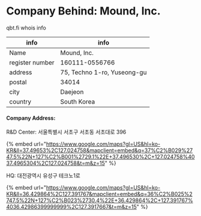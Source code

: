 # Company Behind: Mound, Inc.

qbt.fi whois info

| info            | info                         |
| --------------- | ---------------------------- |
| Name            | Mound, Inc.                  |
| register number | 160111-0556766               |
| address         | 75, Techno 1-ro, Yuseong-gu  |
| postal          | 34014                        |
| city            | Daejeon                      |
| country         | South Korea                  |

#### Company Address:

R\&D Center: 서울특별시 서초구 서초동 서초대로 396

{% embed url="https://www.google.com/maps?gl=US&hl=ko-KR&ll=37.49653%2C127.024758&mapclient=embed&q=37%C2%B029%2747.5%22N+127%C2%B001%2729.1%22E+37.496530%2C+127.024758%4037.4965304%2C127.024758&t=m&z=15" %}

HQ: 대전광역시 유성구 테크노1로

{% embed url="https://www.google.com/maps?gl=US&hl=ko-KR&ll=36.429864%2C127.391767&mapclient=embed&q=36%C2%B025%2747.5%22N+127%C2%B023%2730.4%22E+36.429864%2C+127.391767%4036.42986399999999%2C127.3917667&t=m&z=15" %}
